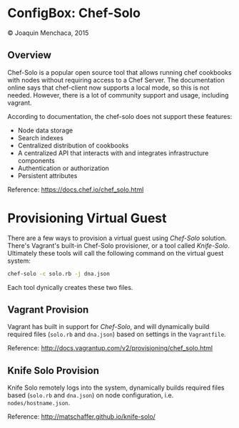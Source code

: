 # ConfigBox: Chef-Solo

© Joaquin Menchaca, 2015

## Overview

Chef-Solo is a popular open source tool that allows running chef cookbooks with nodes without requiring access to a Chef Server.  The documentation online says that chef-client now supports a local mode, so this is not needed.  However, there is a lot of community support and usage, including vagrant.

According to documentation, the chef-solo does not support these features:

* Node data storage
* Search indexes
* Centralized distribution of cookbooks
* A centralized API that interacts with and integrates infrastructure components
* Authentication or authorization
* Persistent attributes

Reference: https://docs.chef.io/chef_solo.html

# Provisioning Virtual Guest

There are a few ways to provision a virtual guest using *Chef-Solo* solution.  There's Vagrant's built-in Chef-Solo provisioner, or a tool called *Knife-Solo*.  Ultimately these tools will call the following command on the virtual guest system:

```bash
chef-solo -c solo.rb -j dna.json
```

Each tool dynically creates these two files.

## Vagrant Provision

Vagrant has built in support for *Chef-Solo*, and will dynamically build required files (`solo.rb` and `dna.json`) based on settings in the `Vagrantfile`.

Reference: http://docs.vagrantup.com/v2/provisioning/chef_solo.html

## Knife Solo Provision

Knife Solo remotely logs into the system, dynamically builds required files based (`solo.rb` and `dna.json`) on node configuration, i.e. `nodes/hostname.json`.

Reference: http://matschaffer.github.io/knife-solo/
